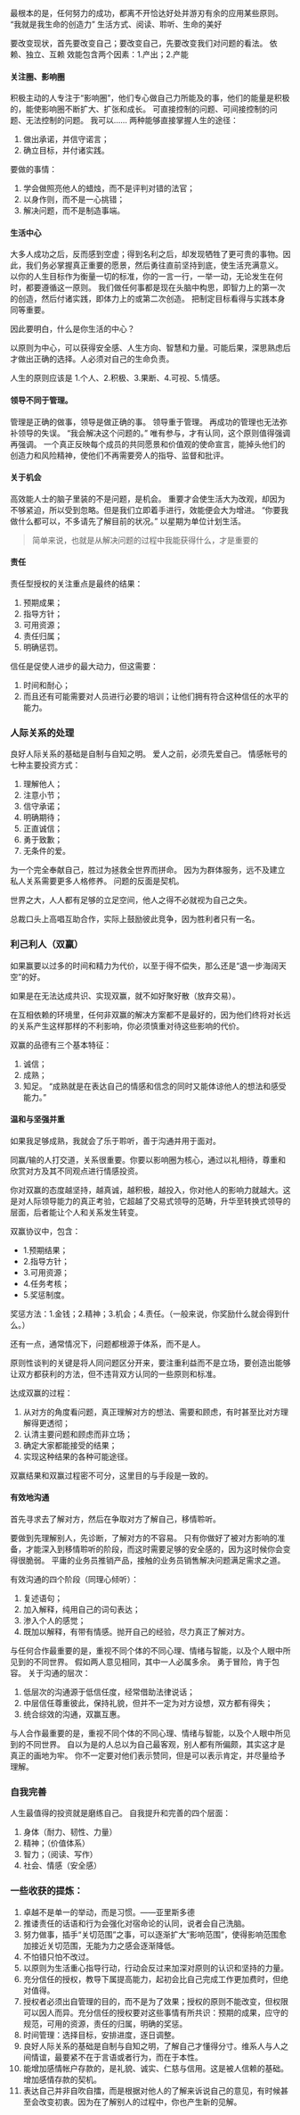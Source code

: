 最根本的是，任何努力的成功，都离不开恰达好处并游刃有余的应用某些原则。
“我就是我生命的创造力”
生活方式、阅读、聆听、生命的美好

要改变现状，首先要改变自己；要改变自己，先要改变我们对问题的看法。
依赖、独立、互赖
效能包含两个因素：1.产出；2.产能

#### 关注圈、影响圈

积极主动的人专注于“影响圈”，他们专心做自己力所能及的事，他们的能量是积极的，能使影响圈不断扩大、扩张和成长。
可直接控制的问题、可间接控制的问题、无法控制的问题。
我可以……
两种能够直接掌握人生的途径：

1. 做出承诺，并信守诺言；
2. 确立目标，并付诸实践。

要做的事情：

1. 学会做照亮他人的蜡烛，而不是评判对错的法官；
2. 以身作则，而不是一心挑错；
3. 解决问题，而不是制造事端。

#### 生活中心

大多人成功之后，反而感到空虚；得到名利之后，却发现牺牲了更可贵的事物。因此，我们务必掌握真正重要的愿景，然后勇往直前坚持到底，使生活充满意义。
以你的人生目标作为衡量一切的标准，你的一言一行，一举一动，无论发生在何时，都要遵循这一原则。
我们做任何事都是现在头脑中构思，即智力上的第一次的创造，然后付诸实践，即体力上的或第二次创造。
把制定目标看得与实践本身同等重要。

因此要明白，什么是你生活的中心？

以原则为中心，可以获得安全感、人生方向、智慧和力量。可能后果，深思熟虑后才做出正确的选择。人必须对自己的生命负责。

人生的原则应该是 1.个人、2.积极、3.果断、4.可视、5.情感。

#### 领导不同于管理。

管理是正确的做事，领导是做正确的事。
领导重于管理。
再成功的管理也无法弥补领导的失误。
“我会解决这个问题的。”
唯有参与，才有认同，这个原则值得强调再强调。
一个真正反映每个成员的共同愿景和价值观的使命宣言，能掉头他们的创造力和风险精神，使他们不再需要旁人的指导、监督和批评。

#### 关于机会

高效能人士的脑子里装的不是问题，是机会。
重要才会使生活大为改观，却因为不够紧迫，所以受到忽略。但是我们立即着手进行，效能便会大为增进。
“你要我做什么都可以，不多请先了解目前的状况。”
以星期为单位计划生活。

> 简单来说，也就是从解决问题的过程中我能获得什么，才是重要的

#### 责任

责任型授权的关注重点是最终的结果：

1. 预期成果；
2. 指导方针；
3. 可用资源；
4. 责任归属；
5. 明确惩罚。

信任是促使人进步的最大动力，但这需要：

1. 时间和耐心；
2. 而且还有可能需要对人员进行必要的培训；让他们拥有符合这种信任的水平的能力。

### 人际关系的处理

良好人际关系的基础是自制与自知之明。
爱人之前，必须先爱自己。
情感帐号的七种主要投资方式：

1. 理解他人；
2. 注意小节；
3. 信守承诺；
4. 明确期待；
5. 正直诚信；
6. 勇于致歉；
7. 无条件的爱。

为一个完全奉献自己，胜过为拯救全世界而拼命。
因为为群体服务，远不及建立私人关系需要更多人格修养。
问题的反面是契机。

世界之大，人人都有足够的立足空间，他人之得不必就视为自己之失。

总裁口头上高唱互助合作，实际上鼓励彼此竞争，因为胜利者只有一名。

### 利己利人（双赢）

如果赢要以过多的时间和精力为代价，以至于得不偿失，那么还是“退一步海阔天空”的好。

如果是在无法达成共识、实现双赢，就不如好聚好散（放弃交易）。

在互相依赖的环境里，任何非双赢的解决方案都不是最好的，因为他们终将对长远的关系产生这样那样的不利影响，你必须慎重对待这些影响的代价。

双赢的品德有三个基本特征：

1. 诚信；
2. 成熟；
3. 知足。
   “成熟就是在表达自己的情感和信念的同时又能体谅他人的想法和感受能力。”

#### 温和与坚强并重

如果我足够成熟，我就会了乐于聆听，善于沟通并用于面对。

同赢/输的人打交道，关系很重要。你要以影响圈为核心，通过以礼相待，尊重和欣赏对方及其不同观点进行情感投资。

你对双赢的态度越坚持，越真诚，越积极，越投入，你对他人的影响力就越大。这是对人际领导能力的真正考验，它超越了交易式领导的范畴，升华至转换式领导的层面，后者能让个人和关系发生转变。

双赢协议中，包含：

- 1.预期结果；
- 2.指导方针；
- 3.可用资源；
- 4.任务考核；
- 5.奖惩制度。

奖惩方法：1.金钱；2.精神；3.机会；4.责任。（一般来说，你奖励什么就会得到什么。）

还有一点，通常情况下，问题都根源于体系，而不是人。

原则性谈判的关键是将人同问题区分开来，要注重利益而不是立场，要创造出能够让双方都获利的方法，但不违背双方认同的一些原则和标准。

达成双赢的过程：

1. 从对方的角度看问题，真正理解对方的想法、需要和顾虑，有时甚至比对方理解得更透彻；
2. 认清主要问题和顾虑而非立场；
3. 确定大家都能接受的结果；
4. 实现这种结果的各种可能途径。

双赢结果和双赢过程密不可分，这里目的与手段是一致的。

#### 有效地沟通

首先寻求去了解对方，然后在争取对方了解自己，移情聆听。

要做到先理解别人，先诊断，了解对方的不容易。
只有你做好了被对方影响的准备，才能深入到移情聆听的阶段，而这时需要足够的安全感的，因为这时候你会变得很脆弱。
平庸的业务员推销产品，接触的业务员销售解决问题满足需求之道。

有效沟通的四个阶段（同理心倾听）：

1. 复述语句；
2. 加入解释，纯用自己的词句表达；
3. 渗入个人的感觉；
4. 既加以解释，有带有情感。抛开自己的经验，尽力真正了解对方。

与任何合作最重要的是，重视不同个体的不同心理、情绪与智能，以及个人眼中所见到的不同世界。
假如两人意见相同，其中一人必属多余。
勇于冒险，肯于包容。
关于沟通的层次：

1. 低层次的沟通源于低信任度，经常借助法律说话；
2. 中层信任尊重彼此，保持礼貌，但并不一定为对方设想，双方都有得失；
3. 统合综效的沟通，双赢互惠。

与人合作最重要的是，重视不同个体的不同心理、情绪与智能，以及个人眼中所见到的不同世界。
自以为是的人总以为自己最客观，别人都有所偏颇，其实这才是真正的画地为牢。
你不一定要对他们表示赞同，但是可以表示肯定，并尽量给予理解。

### 自我完善

人生最值得的投资就是磨练自己。
自我提升和完善的四个层面：

1. 身体（耐力、韧性、力量）
2. 精神；（价值体系）
3. 智力；（阅读、写作）
4. 社会、情感（安全感）

### 一些收获的提炼：

1. 卓越不是单一的举动，而是习惯。——亚里斯多德
1. 推诿责任的话语和行为会强化对宿命论的认同，说者会自己洗脑。
1. 努力做事，插手“关切范围”之事，可以逐渐扩大“影响范围”，使得影响范围愈加接近关切范围，无能为力之感会逐渐降低。
1. 不怕错只怕不改过。
1. 以原则为生活重心指导行动，行动会反过来加深对原则的认识和坚持的力量。
1. 充分信任的授权，教导下属提高能力，起初会比自己完成工作更加费时，但绝对值得。
1. 授权者必须出自管理的目的，而不是为了效果；授权的原则不能改变，但权限可以因人而异。充分信任的授权要对这些事情有所共识：预期的成果，应守的规范，可用的资源，责任的归属，明确的奖惩。
1. 时间管理：选择目标，安排进度，逐日调整。
1. 良好人际关系的基础是自制与自知之明，了解自己才懂得分寸。维系人与人之间情谊，最要紧不在于言语或者行为，而在于本性。
1. 能增加感情帐户存款的，是礼貌、诚实、仁慈与信用。这是被人信赖的基础。
   增加感情存款的契机。
1. 表达自己并非自吹自擂，而是根据对他人的了解来诉说自己的意见，有时候甚至会改变初衷。因为在了解别人的过程中，你也产生新的见解。
